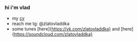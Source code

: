 ### hi i'm vlad

- my [cv](https://github.com/zlatovladdka/zlatovladdka/blob/main/cv/cv.pdf)
- reach me tg: @zlatovladdka
- some tunes [here]{https://vk.com/zlatovladdka} and [here]{https://soundcloud.com/zlatovladdka}


<!--
**zlatovladdka/zlatovladdka** is a ✨ _special_ ✨ repository because its `README.md` (this file) appears on your GitHub profile.

Here are some ideas to get you started:

- 🔭 I’m currently working on ...
- 🌱 I’m currently learning ...
- 👯 I’m looking to collaborate on ...
- 🤔 I’m looking for help with ...
- 💬 Ask me about ...
- 📫 How to reach me: ...
- 😄 Pronouns: ...
- ⚡ Fun fact: ...
-->
